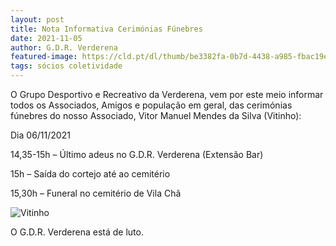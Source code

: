 ```yaml
---
layout: post
title: Nota Informativa Cerimónias Fúnebres
date: 2021-11-05
author: G.D.R. Verderena
featured-image: https://cld.pt/dl/thumb/be3382fa-0b7d-4438-a985-fbac19e21fe3/Funeral_Vitinho_page-0001.jpg?size=xl&crop=false&format=jpeg
tags: sócios coletividade
---
```


O Grupo Desportivo e Recreativo da Verderena, vem por este meio informar todos os Associados, Amigos e população em geral, das cerimónias fúnebres do nosso Associado, Vitor Manuel Mendes da Silva (Vitinho):
<p>Dia 06/11/2021
<p>14,35-15h – Último adeus no G.D.R. Verderena (Extensão Bar)
<p>15h – Saída do cortejo até ao cemitério
<p>15,30h – Funeral no cemitério de Vila Chã
  
![Vitinho](https://cld.pt/dl/thumb/be3382fa-0b7d-4438-a985-fbac19e21fe3/Funeral_Vitinho_page-0001.jpg?size=xl&crop=false&format=jpeg)

<p>O G.D.R. Verderena está de luto.
